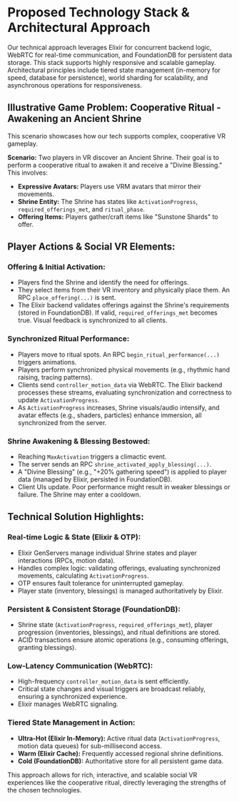 # Proposed Technology Stack & Architectural Approach

Our technical approach leverages Elixir for concurrent backend logic, WebRTC for real-time communication, and FoundationDB for persistent data storage. This stack supports highly responsive and scalable gameplay. Architectural principles include tiered state management (in-memory for speed, database for persistence), world sharding for scalability, and asynchronous operations for responsiveness.

## Illustrative Game Problem: Cooperative Ritual - Awakening an Ancient Shrine

This scenario showcases how our tech supports complex, cooperative VR gameplay.

**Scenario:** Two players in VR discover an Ancient Shrine. Their goal is to perform a cooperative ritual to awaken it and receive a "Divine Blessing." This involves:

- **Expressive Avatars:** Players use VRM avatars that mirror their movements.
- **Shrine Entity:** The Shrine has states like `ActivationProgress`, `required_offerings_met`, and `ritual_phase`.
- **Offering Items:** Players gather/craft items like "Sunstone Shards" to offer.

## Player Actions & Social VR Elements:

### Offering & Initial Activation:

- Players find the Shrine and identify the need for offerings.
- They select items from their VR inventory and physically place them. An RPC `place_offering(...)` is sent.
- The Elixir backend validates offerings against the Shrine's requirements (stored in FoundationDB). If valid, `required_offerings_met` becomes true. Visual feedback is synchronized to all clients.

### Synchronized Ritual Performance:

- Players move to ritual spots. An RPC `begin_ritual_performance(...)` triggers animations.
- Players perform synchronized physical movements (e.g., rhythmic hand raising, tracing patterns).
- Clients send `controller_motion_data` via WebRTC. The Elixir backend processes these streams, evaluating synchronization and correctness to update `ActivationProgress`.
- As `ActivationProgress` increases, Shrine visuals/audio intensify, and avatar effects (e.g., shaders, particles) enhance immersion, all synchronized from the server.

### Shrine Awakening & Blessing Bestowed:

- Reaching `MaxActivation` triggers a climactic event.
- The server sends an RPC `shrine_activated_apply_blessing(...)`.
- A "Divine Blessing" (e.g., "+20% gathering speed") is applied to player data (managed by Elixir, persisted in FoundationDB).
- Client UIs update. Poor performance might result in weaker blessings or failure. The Shrine may enter a cooldown.

## Technical Solution Highlights:

### Real-time Logic & State (Elixir & OTP):

- Elixir GenServers manage individual Shrine states and player interactions (RPCs, motion data).
- Handles complex logic: validating offerings, evaluating synchronized movements, calculating `ActivationProgress`.
- OTP ensures fault tolerance for uninterrupted gameplay.
- Player state (inventory, blessings) is managed authoritatively by Elixir.

### Persistent & Consistent Storage (FoundationDB):

- Shrine state (`ActivationProgress`, `required_offerings_met`), player progression (inventories, blessings), and ritual definitions are stored.
- ACID transactions ensure atomic operations (e.g., consuming offerings, granting blessings).

### Low-Latency Communication (WebRTC):

- High-frequency `controller_motion_data` is sent efficiently.
- Critical state changes and visual triggers are broadcast reliably, ensuring a synchronized experience.
- Elixir manages WebRTC signaling.

### Tiered State Management in Action:

- **Ultra-Hot (Elixir In-Memory):** Active ritual data (`ActivationProgress`, motion data queues) for sub-millisecond access.
- **Warm (Elixir Cache):** Frequently accessed regional shrine definitions.
- **Cold (FoundationDB):** Authoritative store for all persistent game data.

This approach allows for rich, interactive, and scalable social VR experiences like the cooperative ritual, directly leveraging the strengths of the chosen technologies.
